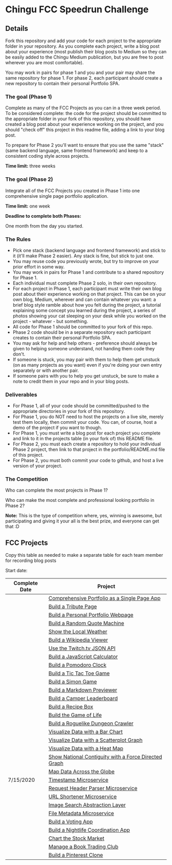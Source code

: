 # Chingu FCC Speedrun Challenge

## Details

Fork this repository and add your code for each project to the appropriate folder in your repository. As you complete each project, write a blog post about your experience (most publish their blog posts to Medium so they can be easily added to the Chingu Medium publication, but you are free to post wherever you are most comfortable).

You may work in pairs for phase 1 and you and your pair may share the same repository for phase 1. For phase 2, each participant should create a new repository to contain their personal Portfolio SPA.


### The goal (Phase 1)

Complete as many of the FCC Projects as you can in a three week period. To be considered complete: the code for the project should be committed to the appropriate folder in your fork of this repository, you should have created a blog post about your experience working on the project, and you should "check off" this project in this readme file, adding a link to your blog post.

To prepare for Phase 2 you'll want to ensure that you use the same "stack" (same backend language, same frontend framework) and keep to a consistent coding style across projects.

**Time limit:** three weeks

### The goal (Phase 2)

Integrate all of the FCC Projects you created in Phase 1 into one comprehensive single page portfolio application.

**Time limit:** one week

**Deadline to complete both Phases:**

One month from the day you started.

### The Rules

* Pick one stack (backend language and frontend framework) and stick to it (it'll make Phase 2 easier). Any stack is fine, but stick to just one.
* You may reuse code you previously wrote, but try to improve on your prior effort in some way.
* You may work in pairs for Phase 1 and contribute to a shared repository for Phase 1.
* Each individual must complete Phase 2 solo, in their own repository.
* For each project in Phase 1, each participant must write their own blog post about their experience working on that project. This can be on your own blog, Medium, wherever and can contain whatever you want: a brief blog style ramble about how you felt during the project, a tutorial explaining some concept you learned during the project, a series of photos showing your cat sleeping on your desk while you worked on the project - whatever - but something.
* All code for Phase 1 should be committed to your fork of this repo.
* Phase 2 code should be in a separate repository each participant creates to contain their personal Portfolio SPA.
* You may ask for help and help others - preference should always be given to helping someone understand, not handing them code they don't.
* If someone is stuck, you may pair with them to help them get unstuck (on as many projects as you want) even if you're doing your own entry separately or with another pair. 
* If someone pairs with you to help you get unstuck, be sure to make a note to credit them in your repo and in your blog posts.

### Deliverables

* For Phase 1, all of your code should be committed/pushed to the appropriate directories in your fork of this repository.
* For Phase 1, you do NOT need to host the projects on a live site, merely test them locally, then commit your code. You can, of course, host a demo of the project if you want to though.
* For Phase 1, you must write a blog post for each project you complete and link to it in the projects table (in your fork of) this README file.
* For Phase 2, you must each create a repository to hold your individual Phase 2 project, then link to that project in the portfolio/README.md file of this project.
* For Phase 2, you must both commit your code to github, and host a live version of your project.

### The Competition

Who can complete the most projects in Phase 1?

Who can make the most complete and professional looking portfolio in Phase 2?

**Note:** This is the type of competition where, yes, winning is awesome, but participating and giving it your all is the best prize, and everyone can get that :D

## FCC Projects

Copy this table as needed to make a separate table for each team member for recording blog posts

Start date: 

| Complete Date | Project  |
|----------|---------|
|      | [Comprehensive Portfolio as a Single Page App](./portfolio) |
|      |  [Build a Tribute Page](./frontend/tribute-page) |
|      |  [Build a Personal Portfolio Webpage](./frontend/portfolio) | 
|      |  [Build a Random Quote Machine](./frontend/random-quote-machine) |
|      |  [Show the Local Weather](./frontend/local-weather) |
|      |  [Build a Wikipedia Viewer](./frontend/wikipedia-viewer) |
|      |  [Use the Twitch.tv JSON API](./frontend/twitch-client) |
|      |  [Build a JavaScript Calculator](./frontend/calculator) |
|      |  [Build a Pomodoro Clock](./frontend/pomodoro-clock) |
|      |  [Build a Tic Tac Toe Game](./frontend/tictactoe-game) |
|      |  [Build a Simon Game](./frontend/simon-game) |
|      |  [Build a Markdown Previewer](./data-vis/markdown-previewer) |
|      |  [Build a Camper Leaderboard](./data-vis/camper-leaderboard) |
|      |  [Build a Recipe Box](./data-vis/recipe-box) |
|      |  [Build the Game of Life](./data-vis/game-of-life) |
|      |  [Build a Roguelike Dungeon Crawler](./data-vis/dungeon-crawler) |
|      |  [Visualize Data with a Bar Chart](./data-vis/bar-chart) |
|      |  [Visualize Data with a Scatterplot Graph](./data-vis/scatterplot-graph) |
|      |  [Visualize Data with a Heat Map](./data-vis/heat-map) |
|      |  [Show National Contiguity with a Force Directed Graph](./data-vis/force-directed-graph) |
|      |  [Map Data Across the Globe](./data-vis/data-across-globe) |
|7/15/2020      |  [Timestamp Microservice](./backend/api-timestamp) |
|      |  [Request Header Parser Microservice](./backend/api-request-header) |
|      |  [URL Shortener Microservice](./backend/api-url-shortener) |
|      |  [Image Search Abstraction Layer](./backend/api-image-search) |
|      |  [File Metadata Microservice](./backend/api-file-metadata) |
|      |  [Build a Voting App](./backend/app-voting) |
|      |  [Build a Nightlife Coordination App](./backend/app-nightlife) |
|      |  [Chart the Stock Market](./backend/app-stock-market) |
|      |  [Manage a Book Trading Club](./backend/app-book-trading) |
|      |  [Build a Pinterest Clone](./backend/app-pinterest-clone) |


